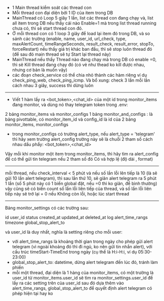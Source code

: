 - 1 Main thread kiểm soát các thread con
- Mỗi thread con đại diện bởi 1 ID của item trong DB
- MainThread có Loop 5 giây 1 lần, list các thread con đang chạy và, list all item trong DB nếu thấy cái nào Enable=1 mà trong list thread running chưa có, thì sẽ start thread con đó.
- Ở mỗi thread con có 1 loop 3 giây để load lại item đó trong DB, và so sánh các trường (enable, name, user_id, url_check, type, maxAlertCount, timeRangeSeconds, result_check, result_error, stopTo, forceRestart)  nếu thấy giá trị khác ban đầu, thì sẽ stop luôn thread đó (để sau đó main thread sẽ tự Start lại thread này)
- MainThread nếu thấy Thread nào đang chạy mà trong DB có enable =0, thì sẽ Kill thread đang chạy đó (có vẻ như thead ko kill được nhau, nhưng cơ bản là muốn vậy)
- các đoạn check_service có thể chia nhỏ thành các hàm riêng
ví dụ check_ping_web, check_ping_icmp. Và bổ xung: check 3 lần mỗi lần cách nhau 3 giây, success thì dừng luôn

----------------------------
- Viết 1 hàm lấy ra <bot_token>,<chat_id> của một id trong monitor_items đang monitor, và dùng nó thay telegram token trong .env:

2 bảng monitor_items và monitor_configs
1 bảng monitor_and_configs : là bảng pivottable, 
có monitor_item_id và config_id là id của 2 bảng monitor_items, monitor_configs

- trong monitor_configs có trường  alert_type, nếu alert_type = 'telegram'
thì hãy xem trường alert_config
trường này sẽ là chuỗi 2 tham số cách nhau dấu phẩy: <bot_token>,<chat_id>

Vậy mỗi khi monitor một item trong monitor_items, thì hãy tìm ra alert_config để có thể gửi tin telegram nếu 2 tham số đó Có và hợp lệ (độ dài , format)

----------------------------

mỗi thread, nếu check_interval < 5 phút và nếu số lần lỗi lên tiếp là 10 (là sẽ gửi 10 lần alert telegram), thì sau lần thứ 10, sẽ giãn alert telegram ra 5 phút 1 lần (số 5 phút này có 1 biến global đặt, nếu =0 thì ko giãn, để bình thường)
vậy cũng sẽ có biến count số lần lỗi liên tiếp của thread, và số lần lỗi liên tiếp này sẽ trở lại = 0 nếu Không còn lỗi, hoặc lúc start thread

----------------------------

Bảng monitor_settings có các trường sau:

id
user_id
status
created_at
updated_at
deleted_at
log
alert_time_rangs
timezone
global_stop_alert_to

và user_id là duy nhất, nghĩa là setting riêng cho mỗi user:
- với alert_time_rangs là khoảng thời gian trong ngày cho phép gửi alert telegram (vì ngoài khoảng đó thì đi ngủ, ko nên gửi tin nhắn alert), với cấu trúc timeStart-TimeEnd trong ngày (cụ thể là H:i-H:i, ví dụ 05:30-23:00)
- global_stop_alert_to: datetime, dừng alert telegram đến lúc đó, tránh làm phiền
- mỗi một thread, đại diện là 1 hàng của monitor_items, có một trường là user_id
từ monitor_items.user_id  sẽ tìm ra monitor_settings.user_id để lấy ra các setting trên của user_id
sau đó dựa thêm vào alert_time_rangs, global_stop_alert_to để quyết định alert telegram có phép hiện tại hay ko
